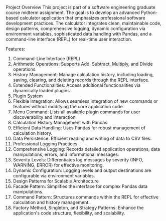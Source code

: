 Project Overview
This project is part of a software engineering graduate course midterm assignment. The goal is to develop an advanced Python-based calculator application that emphasizes professional software development practices. The calculator integrates clean, maintainable code, design patterns, comprehensive logging, dynamic configuration via environment variables, sophisticated data handling with Pandas, and a command-line interface (REPL) for real-time user interaction.

Features:
1. Command-Line Interface (REPL)
2. Arithmetic Operations: Supports Add, Subtract, Multiply, and Divide operations.
3. History Management: Manage calculation history, including loading, saving, clearing, and deleting records through the REPL interface.
4. Extended Functionalities: Access additional functionalities via dynamically loaded plugins.
5. Plugin System
6. Flexible Integration: Allows seamless integration of new commands or features without modifying the core application code.
7. Menu Command: Lists all available plugin commands for user discoverability and interaction.
8. Calculation History Management with Pandas
9. Efficient Data Handling: Uses Pandas for robust management of calculation history.
10. Data Persistence: Efficient reading and writing of data to CSV files.
11. Professional Logging Practices
12. Comprehensive Logging: Records detailed application operations, data manipulations, errors, and informational messages.
13. Severity Levels: Differentiates log messages by severity (INFO, WARNING, ERROR) for effective monitoring.
14. Dynamic Configuration: Logging levels and output destinations are configurable via environment variables.
15. Design Patterns for Scalable Architecture
16. Facade Pattern: Simplifies the interface for complex Pandas data manipulations.
17. Command Pattern: Structures commands within the REPL for effective calculation and history management.
18. Factory Method, Singleton, and Strategy Patterns: Enhance the application's code structure, flexibility, and scalability.